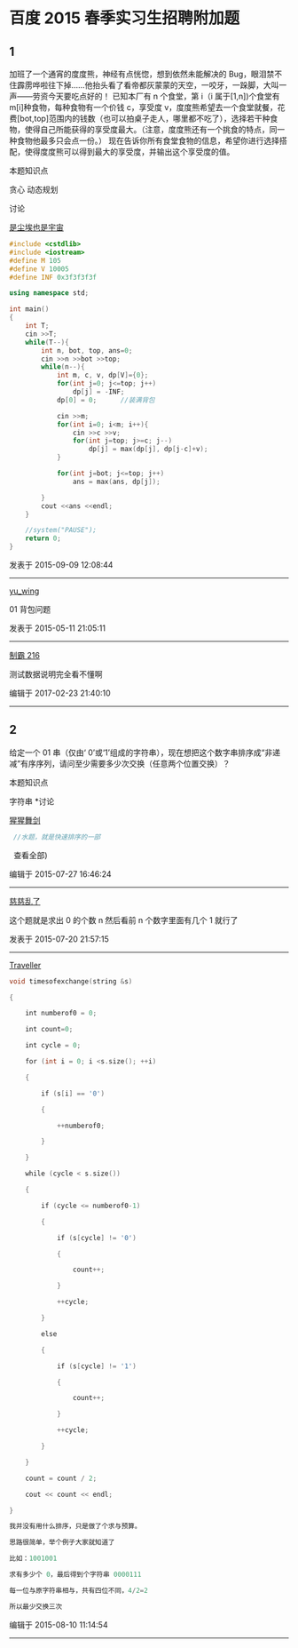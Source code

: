 # 百度 2015 春季实习生招聘附加题

## 1

加班了一个通宵的度度熊，神经有点恍惚，想到依然未能解决的 Bug，眼泪禁不住霹雳哗啦往下掉……他抬头看了看帝都灰蒙蒙的天空，一咬牙，一跺脚，大叫一声——劳资今天要吃点好的！ 已知本厂有 n 个食堂，第 i（i 属于[1,n])个食堂有 m[i]种食物，每种食物有一个价钱 c，享受度 v，度度熊希望去一个食堂就餐，花费[bot,top]范围内的钱数（也可以拍桌子走人，哪里都不吃了），选择若干种食物，使得自己所能获得的享受度最大。（注意，度度熊还有一个挑食的特点，同一种食物他最多只会点一份。） 现在告诉你所有食堂食物的信息，希望你进行选择搭配，使得度度熊可以得到最大的享受度，并输出这个享受度的值。

本题知识点

贪心 动态规划

讨论

[是尘埃也是宇宙](https://www.nowcoder.com/profile/202989)

```cpp
#include <cstdlib>
#include <iostream>
#define M 105
#define V 10005
#define INF 0x3f3f3f3f

using namespace std;

int main()
{
	int T;
	cin >>T;
	while(T--){
		int n, bot, top, ans=0;
		cin >>n >>bot >>top;
		while(n--){
			int m, c, v, dp[V]={0};
			for(int j=0; j<=top; j++)
				dp[j] = -INF;
			dp[0] = 0;		//装满背包 

			cin >>m;
			for(int i=0; i<m; i++){
				cin >>c >>v;
				for(int j=top; j>=c; j--)
					dp[j] = max(dp[j], dp[j-c]+v);
			}

			for(int j=bot; j<=top; j++)
				ans = max(ans, dp[j]);

		}	
		cout <<ans <<endl;
	}

    //system("PAUSE");
    return 0;
}

```

发表于 2015-09-09 12:08:44

* * *

[yu_wing](https://www.nowcoder.com/profile/397961)

01 背包问题

发表于 2015-05-11 21:05:11

* * *

[制霸 216](https://www.nowcoder.com/profile/9840876)

测试数据说明完全看不懂啊

编辑于 2017-02-23 21:40:10

* * *

## 2

给定一个 01 串（仅由‘ 0’或‘1’组成的字符串），现在想把这个数字串排序成“非递减”有序序列，请问至少需要多少次交换（任意两个位置交换）？

本题知识点

字符串 *讨论

[猩猩舞剑](https://www.nowcoder.com/profile/685600)

```cpp
 //水题，就是快速排序的一部
```

  查看全部)

编辑于 2015-07-27 16:46:24

* * *

[慈慈乱了](https://www.nowcoder.com/profile/365577)

这个题就是求出 0 的个数 n 然后看前 n 个数字里面有几个 1 就行了

发表于 2015-07-20 21:57:15

* * *

[Traveller](https://www.nowcoder.com/profile/111055)

```cpp
void timesofexchange(string &s)
```

```cpp
{
```

```cpp
    int numberof0 = 0;
```

```cpp
    int count=0;
```

```cpp
    int cycle = 0;
```

```cpp
    for (int i = 0; i <s.size(); ++i)
```

```cpp
    {
```

```cpp
        if (s[i] == '0')
```

```cpp
        {
```

```cpp
            ++numberof0;
```

```cpp
        }
```

```cpp
    }
```

```cpp
    while (cycle < s.size())
```

```cpp
    {
```

```cpp
        if (cycle <= numberof0-1)
```

```cpp
        {
```

```cpp
            if (s[cycle] != '0')
```

```cpp
            {
```

```cpp
                count++;
```

```cpp
            }
```

```cpp
            ++cycle;
```

```cpp
        }
```

```cpp
        else
```

```cpp
        {
```

```cpp
            if (s[cycle] != '1')
```

```cpp
            {
```

```cpp
                count++;
```

```cpp
            }
```

```cpp
            ++cycle;
```

```cpp
        }
```

```cpp
    }
```

```cpp
    count = count / 2;
```

```cpp
    cout << count << endl;
```

```cpp
}
```

```cpp
我并没有用什么排序，只是做了个求与预算。
```

```cpp
思路很简单，举个例子大家就知道了
```

```cpp
比如：1001001
```

```cpp
求有多少个 0，最后得到个字符串 0000111
```

```cpp
每一位与原字符串相与，共有四位不同，4/2=2
```

```cpp
所以最少交换三次
```

编辑于 2015-08-10 11:14:54

* * **